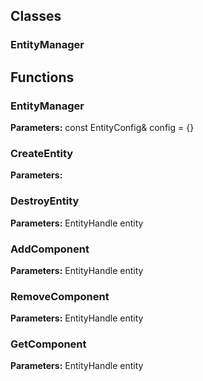 
## Classes

### EntityManager




## Functions

### EntityManager



**Parameters:** const EntityConfig& config = {}

### CreateEntity



**Parameters:** 

### DestroyEntity



**Parameters:** EntityHandle entity

### AddComponent



**Parameters:** EntityHandle entity

### RemoveComponent



**Parameters:** EntityHandle entity

### GetComponent



**Parameters:** EntityHandle entity

